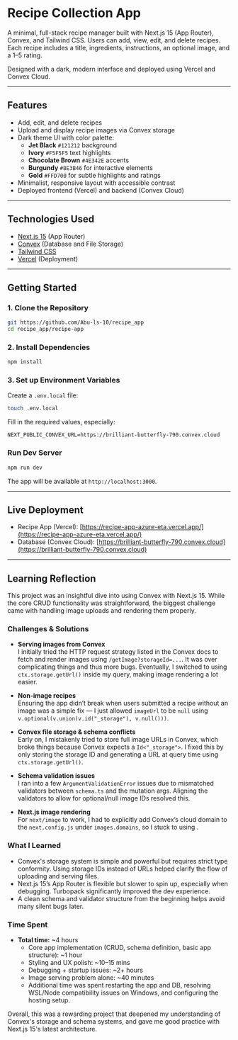 # Recipe Collection App

A minimal, full-stack recipe manager built with Next.js 15 (App Router), Convex, and Tailwind CSS. Users can add, view, edit, and delete recipes. Each recipe includes a title, ingredients, instructions, an optional image, and a 1–5 rating.

Designed with a dark, modern interface and deployed using Vercel and Convex Cloud.

---

## Features

- Add, edit, and delete recipes
- Upload and display recipe images via Convex storage
- Dark theme UI with color palette:
  - **Jet Black** `#121212` background
  - **Ivory** `#F5F5F5` text highlights
  - **Chocolate Brown** `#4E342E` accents
  - **Burgundy** `#8E3B46` for interactive elements
  - **Gold** `#FFD700` for subtle highlights and ratings
- Minimalist, responsive layout with accessible contrast
- Deployed frontend (Vercel) and backend (Convex Cloud)

---

## Technologies Used

- [Next.js 15](https://nextjs.org) (App Router)
- [Convex](https://convex.dev) (Database and File Storage)
- [Tailwind CSS](https://tailwindcss.com)
- [Vercel](https://vercel.com) (Deployment)

---

## Getting Started

### 1. Clone the Repository

```bash
git https://github.com/Abu-ls-10/recipe_app
cd recipe_app/recipe-app
```

### 2. Install Dependencies

```bash
npm install
```

### 3. Set up Environment Variables

Create a `.env.local` file:

```bash
touch .env.local
```

Fill in the required values, especially:

```env
NEXT_PUBLIC_CONVEX_URL=https://brilliant-butterfly-790.convex.cloud
```

### Run Dev Server

```bash
npm run dev
```

The app will be available at `http://localhost:3000`.

---

## Live Deployment

- Recipe App (Vercel): [https://recipe-app-azure-eta.vercel.app/](https://recipe-app-azure-eta.vercel.app/)  
- Database (Convex Cloud): [https://brilliant-butterfly-790.convex.cloud](https://brilliant-butterfly-790.convex.cloud)

---

## Learning Reflection

This project was an insightful dive into using Convex with Next.js 15. While the core CRUD functionality was straightforward, the biggest challenge came with handling image uploads and rendering them properly.

### Challenges & Solutions

- **Serving images from Convex**  
  I initially tried the HTTP request strategy listed in the Convex docs to fetch and render images using `/getImage?storageId=...`. It was over complicating things and thus more bugs. Eventually, I switched to using `ctx.storage.getUrl()` inside my query, making image rendering a lot easier.

- **Non-image recipes**  
  Ensuring the app didn’t break when users submitted a recipe without an image was a simple fix — I just allowed `imageUrl` to be `null` using `v.optional(v.union(v.id("_storage"), v.null()))`.

- **Convex file storage & schema conflicts**  
  Early on, I mistakenly tried to store full image URLs in Convex, which broke things because Convex expects a `Id<"_storage">`. I fixed this by only storing the storage ID and generating a URL at query time using `ctx.storage.getUrl()`.

- **Schema validation issues**  
  I ran into a few `ArgumentValidationError` issues due to mismatched validators between `schema.ts` and the mutation args. Aligning the validators to allow for optional/null image IDs resolved this.

- **Next.js image rendering**  
  For `next/image` to work, I had to explicitly add Convex’s cloud domain to the `next.config.js` under `images.domains`, so I stuck to using <img>.

### What I Learned

- Convex's storage system is simple and powerful but requires strict type conformity. Using storage IDs instead of URLs helped clarify the flow of uploading and serving files.
- Next.js 15’s App Router is flexible but slower to spin up, especially when debugging. Turbopack significantly improved the dev experience.
- A clean schema and validator structure from the beginning helps avoid many silent bugs later.

### Time Spent

- **Total time:** ~4 hours  
  - Core app implementation (CRUD, schema definition, basic app structure): ~1 hour  
  - Styling and UX polish: ~10–15 mins  
  - Debugging + startup issues: ~2+ hours  
  - Image serving problem alone: ~40 minutes  
  - Additional time was spent restarting the app and DB, resolving WSL/Node compatibility issues on Windows, and configuring the hosting setup.

Overall, this was a rewarding project that deepened my understanding of Convex's storage and schema systems, and gave me good practice with Next.js 15's latest architecture.
